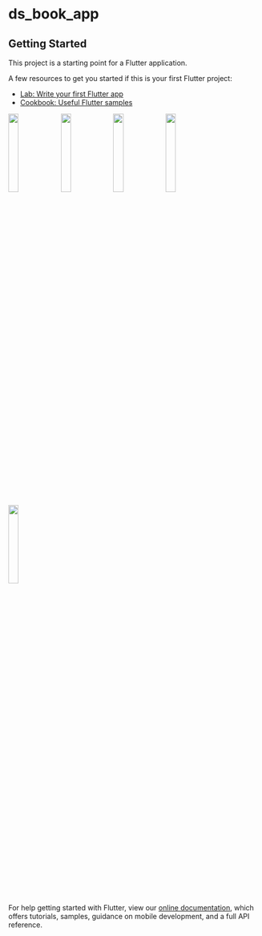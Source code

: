 # ds_book_app


## Getting Started

This project is a starting point for a Flutter application.

A few resources to get you started if this is your first Flutter project:

- [Lab: Write your first Flutter app](https://flutter.dev/docs/get-started/codelab)
- [Cookbook: Useful Flutter samples](https://flutter.dev/docs/cookbook)


<img src="https://www.img.in.th/images/9f81650708ba8143d66a8a701381c17c.png" width="20%"/>
<img src="https://www.img.in.th/images/46b36e1a1e093dce3d6d0971487d16c2.png" width="20%"/>
<img src="https://www.img.in.th/images/810299de9022580fdb019eeef2043c42.png" width="20%"/>
<img src="https://www.img.in.th/images/b932e4a5baa8e75aa1072b793b9ed42c.png" width="20%"/>
<img src="https://www.img.in.th/images/b83e860c2a44b6ee61995d5a910cb3f6.png" width="20%"/>


For help getting started with Flutter, view our
[online documentation](https://flutter.dev/docs), which offers tutorials,
samples, guidance on mobile development, and a full API reference.
